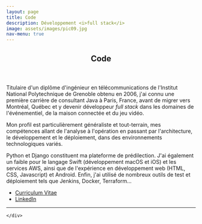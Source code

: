 ```yaml
---
layout: page
title: Code
description: Développement <i>full stack</i>
image: assets/images/pic09.jpg
nav-menu: true
---
```


<!-- Main -->
<div id="main" class="alt">

<!-- One -->
<section id="one">
	<div class="inner">
		<header class="major">
			<h1>Code</h1>
		</header>

<p>Titulaire d'un diplôme d'ingénieur en télécommunications de l'Institut National Polytechnique de Grenoble obtenu en 2006, j'ai connu une première carrière de consultant Java à Paris, France, avant de migrer vers Montréal, Québec et y devenir développeur <i>full stack</i> dans les domaines de l'événementiel, de la maison connectée et du jeu vidéo.</p>

<p>Mon profil est particulièrement généraliste et tout-terrain, mes compétences allant de l'analyse à l'opération en passant par l'architecture, le développement et le déploiement, dans des environnements technologiques variés.</p>

<p>Python et Django constituent ma plateforme de prédilection. J'ai également un faible pour le langage Swift (développement macOS et iOS) et les services AWS, ainsi que de l'expérience en développement web (HTML, CSS, Javascript) et Android. Enfin, j'ai utilisé de nombreux outils de test et déploiement tels que Jenkins, Docker, Terraform...</p>

<div class="content">
	<ul class="actions">
		<li><a href="{% link assets/docs/resume_cv.pdf %}" class="button next" target="_blank">Curriculum Vitae</a></li>
		<li><a href="{{ site.socials.LinkedIn }}" class="button next" target="_blank">LinkedIn</a></li>
	</ul>
</div>

<hr class="major" />

<!-- Experience -->

	</div>
</section>

</div>
